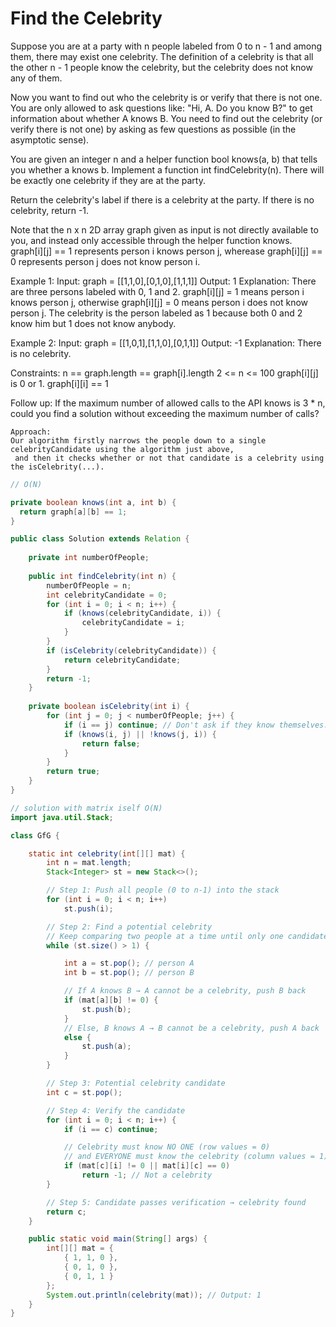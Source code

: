 # Find the Celebrity

Suppose you are at a party with n people labeled from 0 to n - 1 and among them, there may exist one celebrity. The definition of a celebrity is that all the other n - 1 people know the celebrity, but the celebrity does not know any of them.

Now you want to find out who the celebrity is or verify that there is not one. You are only allowed to ask questions like: "Hi, A. Do you know B?" to get information about whether A knows B. You need to find out the celebrity (or verify there is not one) by asking as few questions as possible (in the asymptotic sense).

You are given an integer n and a helper function bool knows(a, b) that tells you whether a knows b. Implement a function int findCelebrity(n). There will be exactly one celebrity if they are at the party.

Return the celebrity's label if there is a celebrity at the party. If there is no celebrity, return -1.

Note that the n x n 2D array graph given as input is not directly available to you, and instead only accessible through the helper function knows. graph[i][j] == 1 represents person i knows person j, wherease graph[i][j] == 0 represents person j does not know person i.

 

Example 1:
Input: graph = [[1,1,0],[0,1,0],[1,1,1]]
Output: 1
Explanation: There are three persons labeled with 0, 1 and 2. graph[i][j] = 1 means person i knows person j, otherwise graph[i][j] = 0 means person i does not know person j. The celebrity is the person labeled as 1 because both 0 and 2 know him but 1 does not know anybody.

Example 2:
Input: graph = [[1,0,1],[1,1,0],[0,1,1]]
Output: -1
Explanation: There is no celebrity.
 
Constraints:
n == graph.length == graph[i].length
2 <= n <= 100
graph[i][j] is 0 or 1.
graph[i][i] == 1
 

Follow up: If the maximum number of allowed calls to the API knows is 3 * n, could you find a solution without exceeding the maximum number of calls?

```
Approach:
Our algorithm firstly narrows the people down to a single celebrityCandidate using the algorithm just above,
 and then it checks whether or not that candidate is a celebrity using the isCelebrity(...).
```

```java
// O(N)

private boolean knows(int a, int b) {
  return graph[a][b] == 1;
}

public class Solution extends Relation {
    
    private int numberOfPeople;
    
    public int findCelebrity(int n) {
        numberOfPeople = n;
        int celebrityCandidate = 0;
        for (int i = 0; i < n; i++) {
            if (knows(celebrityCandidate, i)) {
                celebrityCandidate = i;
            }
        }
        if (isCelebrity(celebrityCandidate)) {
            return celebrityCandidate;
        }
        return -1;
    }
    
    private boolean isCelebrity(int i) {
        for (int j = 0; j < numberOfPeople; j++) {
            if (i == j) continue; // Don't ask if they know themselves.
            if (knows(i, j) || !knows(j, i)) {
                return false;
            }
        }
        return true;
    }
}

// solution with matrix iself O(N)
import java.util.Stack;

class GfG {

    static int celebrity(int[][] mat) {
        int n = mat.length;
        Stack<Integer> st = new Stack<>();

        // Step 1: Push all people (0 to n-1) into the stack
        for (int i = 0; i < n; i++)
            st.push(i);

        // Step 2: Find a potential celebrity
        // Keep comparing two people at a time until only one candidate remains
        while (st.size() > 1) {

            int a = st.pop(); // person A
            int b = st.pop(); // person B

            // If A knows B → A cannot be a celebrity, push B back
            if (mat[a][b] != 0) {
                st.push(b);
            }
            // Else, B knows A → B cannot be a celebrity, push A back
            else {
                st.push(a);
            }
        }

        // Step 3: Potential celebrity candidate
        int c = st.pop();

        // Step 4: Verify the candidate
        for (int i = 0; i < n; i++) {
            if (i == c) continue;

            // Celebrity must know NO ONE (row values = 0)
            // and EVERYONE must know the celebrity (column values = 1)
            if (mat[c][i] != 0 || mat[i][c] == 0)
                return -1; // Not a celebrity
        }

        // Step 5: Candidate passes verification → celebrity found
        return c;
    }

    public static void main(String[] args) {
        int[][] mat = {
            { 1, 1, 0 },
            { 0, 1, 0 },
            { 0, 1, 1 }
        };
        System.out.println(celebrity(mat)); // Output: 1
    }
}
```



